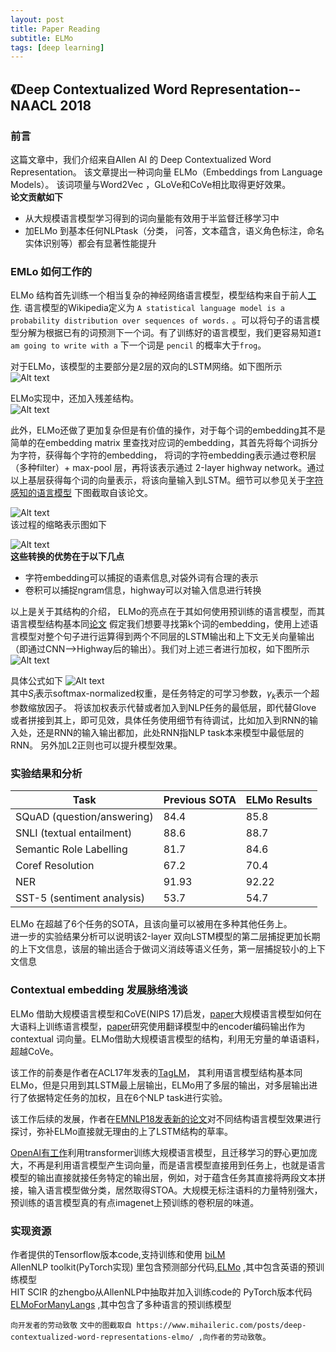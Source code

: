 ```yaml
---
layout: post
title: Paper Reading
subtitle: ELMo
tags: [deep learning]
---
```

## 《Deep Contextualized Word Representation--NAACL 2018
### 前言
这篇文章中，我们介绍来自Allen AI 的 Deep Contextualized Word Representation。 该文章提出一种词向量 ELMo（Embeddings from Language Models）。 该词项量与Word2Vec ，GLoVe和CoVe相比取得更好效果。   
**论文贡献如下**
 - 从大规模语言模型学习得到的词向量能有效用于半监督迁移学习中
 - 加ELMo 到基本任何NLPtask（分类， 问答，文本蕴含，语义角色标注，命名实体识别等）都会有显著性能提升

### EMLo 如何工作的 
ELMo 结构首先训练一个相当复杂的神经网络语言模型，模型结构来自于前人[工作](https://arxiv.org/abs/1602.02410). 
语言模型的Wikipedia定义为 	`A statistical language model is a probability distribution over sequences of words.` 。可以将句子的语言模型分解为根据已有的词预测下一个词。有了训练好的语言模型，我们更容易知道`I am going to write with a` 下一个词是 `pencil` 的概率大于`frog`。

对于ELMo，该模型的主要部分是2层的双向的LSTM网络。如下图所示  
![Alt text](/img/1539137783760.png)

ELMo实现中，还加入残差结构。  
![Alt text](/img/1539137809702.png)

此外，ELMo还做了更加复杂但是有价值的操作，对于每个词的embedding其不是简单的在embedding matrix 里查找对应词的embedding，其首先将每个词拆分为字符，获得每个字符的embedding， 将词的字符embedding表示通过卷积层（多种filter）+ max-pool 层，再将该表示通过 2-layer highway network。通过以上基层获得每个词的向量表示，将该向量输入到LSTM。细节可以参见关于[字符感知的语言模型](https://arxiv.org/pdf/1508.06615.pdf)
下图截取自该论文。  

 ![Alt text](/img/1539132499103.png)  
该过程的缩略表示图如下  

 ![Alt text](/img/1539132801190.png)  
 **这些转换的优势在于以下几点**
 - 字符embedding可以捕捉的语素信息,对袋外词有合理的表示
 - 卷积可以捕捉ngram信息，highway可以对输入信息进行转换
 
以上是关于其结构的介绍，
 ELMo的亮点在于其如何使用预训练的语言模型，而其语言模型结构基本同[论文](https://arxiv.org/abs/1602.02410)
 假定我们想要寻找第k个词的embedding，使用上述语言模型对整个句子进行运算得到两个不同层的LSTM输出和上下文无关向量输出（即通过CNN—>Highway后的输出）。我们对上述三者进行加权，如下图所示
 ![Alt text](/img/1539138806514.png)  

具体公式如下
![Alt text](/img/1539134755347.png)  
其中$S_i$表示softmax-normalized权重，是任务特定的可学习参数，$\gamma_k$表示一个超参数缩放因子。
将该加权表示代替或者加入到NLP任务的最低层，即代替Glove 或者拼接到其上，即可见效，具体任务使用细节有待调试，比如加入到RNN的输入处，还是RNN的输入输出都加，此处RNN指NLP task本来模型中最低层的RNN。 另外加L2正则也可以提升模型效果。
### 实验结果和分析

| Task  | Previous SOTA  |  ELMo Results |
|---|---|---|
| SQuAD (question/answering)	| 84.4 |	85.8 |
| SNLI (textual entailment)	| 88.6	| 88.7 |
| Semantic Role Labelling |	81.7 |	84.6 |
| Coref Resolution | 	67.2 |	70.4 |
| NER |	91.93 |	92.22 |
| SST-5 (sentiment analysis) |	53.7 |	54.7 |

 ELMo 在超越了6个任务的SOTA，且该向量可以被用在多种其他任务上。  
 进一步的实验结果分析可以说明该2-layer 双向LSTM模型的第二层捕捉更加长期的上下文信息，该层的输出适合于做词义消歧等语义任务，第一层捕捉较小的上下文信息

### Contextual embedding 发展脉络浅谈
ELMo 借助大规模语言模型和CoVE(NIPS 17)启发，[paper](https://arxiv.org/abs/1602.02410)大规模语言模型如何在大语料上训练语言模型，[paper](https://github.com/salesforce/cove)研究使用翻译模型中的encoder编码输出作为contextual 词向量。ELMo借助大规模语言模型的结构，利用无穷量的单语语料，超越CoVe。

该工作的前奏是作者在ACL17年发表的[TagLM](https://arxiv.org/abs/1705.00108)， 其利用语言模型结构基本同ELMo，但是只用到其LSTM最上层输出，ELMo用了多层的输出，对多层输出进行了依据特定任务的加权，且在6个NLP task进行实验。

该工作后续的发展，作者在[EMNLP18发表新的论文](https://arxiv.org/abs/1808.08949)对不同结构语言模型效果进行探讨，弥补ELMo直接就无理由的上了LSTM结构的草率。

[OpenAI有工作](https://blog.openai.com/language-unsupervised/)利用transformer训练大规模语言模型，且迁移学习的野心更加庞大，不再是利用语言模型产生词向量，而是语言模型直接用到任务上，也就是语言模型的输出直接就接任务特定的输出层，例如，对于蕴含任务其直接将两段文本拼接，输入语言模型做分类，居然取得STOA。大规模无标注语料的力量特别强大，预训练的语言模型真的有点imagenet上预训练的卷积层的味道。


### 实现资源
作者提供的Tensorflow版本code,支持训练和使用 [biLM](https://github.com/allenai/bilm-tf)  
 AllenNLP toolkit(PyTorch实现) 里包含预测部分代码,[ELMo](https://github.com/allenai/allennlp/blob/master/tutorials/how_to/elmo.md) ,其中包含英语的预训练模型  
HIT SCIR 的zhengbo从AllenNLP中抽取并加入训练code的 PyTorch版本代码[ELMoForManyLangs](https://github.com/HIT-SCIR/ELMoForManyLangs) ,其中包含了多种语言的预训练模型

`向开发者的劳动致敬`	
`文中的图截取自 https://www.mihaileric.com/posts/deep-contextualized-word-representations-elmo/ ,向作者的劳动致敬`。
